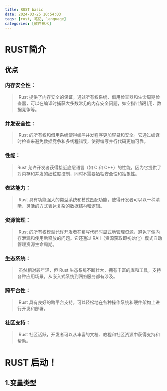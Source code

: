 ```yaml
---
title: RUST basic
date: 2024-03-25 10:54:03
tags: [rust, 笔记, language]
categories: [软件技术]
---
```


# RUST简介

## 优点

### 内存安全性：

> ​	Rust 提供了内存安全的保证，通过所有权系统、借用检查器和生命周期检查器，可以在编译时捕获大多数常见的内存安全问题，如空指针解引用、数据竞争等。

### 并发安全性：

> ​	Rust 的所有权和借用系统使得编写并发程序更加容易和安全。它通过编译时检查来避免数据竞争和多线程错误，使得编写并行代码更加可靠。

### 性能：

>  	Rust 允许开发者获得接近底层语言（如 C 和 C++）的性能，因为它提供了对内存和并发的细粒度控制，同时不需要牺牲安全性和抽象性。

### 表达能力：

> ​	Rust 具有功能强大的类型系统和模式匹配功能，使得开发者可以以一种清晰、灵活的方式表达复杂的数据结构和逻辑。

### 资源管理：

> ​	Rust 的所有权模型允许开发者在编写代码时显式地管理资源，避免了像内存泄漏和使用后释放的问题。它还通过 RAII（资源获取即初始化）模式自动管理资源生命周期。

### 生态系统：

> ​	虽然相对较年轻，但 Rust 生态系统不断壮大，拥有丰富的库和工具，支持各种应用场景，从嵌入式系统到网络服务都有涉及。

### 跨平台性：

> ​	Rust 具有良好的跨平台支持，可以轻松地在各种操作系统和硬件架构上进行开发和部署。

### 社区支持：

> ​	Rust 社区活跃，开发者可以从丰富的文档、教程和社区资源中获得支持和帮助。



# RUST 启动！

## 1.变量类型

